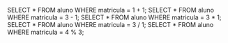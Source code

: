 SELECT * FROM aluno WHERE matricula = 1 + 1;
SELECT * FROM aluno WHERE matricula = 3 - 1;
SELECT * FROM aluno WHERE matricula = 3 * 1;
SELECT * FROM aluno WHERE matricula = 3 / 1;
SELECT * FROM aluno WHERE matricula = 4 % 3;